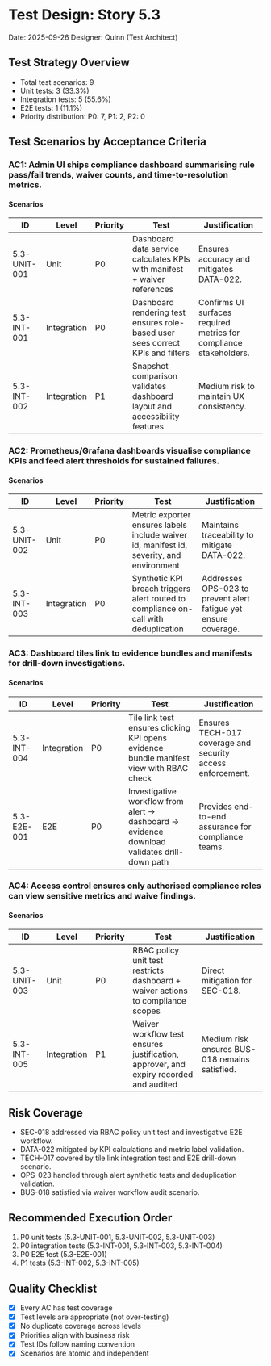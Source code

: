 # Test Design: Story 5.3

Date: 2025-09-26
Designer: Quinn (Test Architect)

## Test Strategy Overview

- Total test scenarios: 9
- Unit tests: 3 (33.3%)
- Integration tests: 5 (55.6%)
- E2E tests: 1 (11.1%)
- Priority distribution: P0: 7, P1: 2, P2: 0

## Test Scenarios by Acceptance Criteria

### AC1: Admin UI ships compliance dashboard summarising rule pass/fail trends, waiver counts, and time-to-resolution metrics.

#### Scenarios

| ID           | Level       | Priority | Test                                                                                      | Justification                                                                                               |
| ------------ | ----------- | -------- | ----------------------------------------------------------------------------------------- | ----------------------------------------------------------------------------------------------------------- |
| 5.3-UNIT-001 | Unit        | P0       | Dashboard data service calculates KPIs with manifest + waiver references                  | Ensures accuracy and mitigates DATA-022.                                                                    |
| 5.3-INT-001  | Integration | P0       | Dashboard rendering test ensures role-based user sees correct KPIs and filters            | Confirms UI surfaces required metrics for compliance stakeholders.                                         |
| 5.3-INT-002  | Integration | P1       | Snapshot comparison validates dashboard layout and accessibility features                 | Medium risk to maintain UX consistency.                                                                     |

### AC2: Prometheus/Grafana dashboards visualise compliance KPIs and feed alert thresholds for sustained failures.

#### Scenarios

| ID           | Level       | Priority | Test                                                                                            | Justification                                                                                                 |
| ------------ | ----------- | -------- | ----------------------------------------------------------------------------------------------- | ---------------------------------------------------------------------------------------------------------------- |
| 5.3-UNIT-002 | Unit        | P0       | Metric exporter ensures labels include waiver id, manifest id, severity, and environment       | Maintains traceability to mitigate DATA-022.                                                                    |
| 5.3-INT-003  | Integration | P0       | Synthetic KPI breach triggers alert routed to compliance on-call with deduplication           | Addresses OPS-023 to prevent alert fatigue yet ensure coverage.                                               |

### AC3: Dashboard tiles link to evidence bundles and manifests for drill-down investigations.

#### Scenarios

| ID           | Level       | Priority | Test                                                                                     | Justification                                                                                               |
| ------------ | ----------- | -------- | ---------------------------------------------------------------------------------------- | ----------------------------------------------------------------------------------------------------------- |
| 5.3-INT-004  | Integration | P0       | Tile link test ensures clicking KPI opens evidence bundle manifest view with RBAC check | Ensures TECH-017 coverage and security access enforcement.                                                 |
| 5.3-E2E-001  | E2E         | P0       | Investigative workflow from alert → dashboard → evidence download validates drill-down path | Provides end-to-end assurance for compliance teams.                                                         |

### AC4: Access control ensures only authorised compliance roles can view sensitive metrics and waive findings.

#### Scenarios

| ID           | Level       | Priority | Test                                                                                           | Justification                                                                                            |
| ------------ | ----------- | -------- | ---------------------------------------------------------------------------------------------- | -------------------------------------------------------------------------------------------------------- |
| 5.3-UNIT-003 | Unit        | P0       | RBAC policy unit test restricts dashboard + waiver actions to compliance scopes               | Direct mitigation for SEC-018.                                                                           |
| 5.3-INT-005  | Integration | P1       | Waiver workflow test ensures justification, approver, and expiry recorded and audited        | Medium risk ensures BUS-018 remains satisfied.                                                           |

## Risk Coverage

- SEC-018 addressed via RBAC policy unit test and investigative E2E workflow.
- DATA-022 mitigated by KPI calculations and metric label validation.
- TECH-017 covered by tile link integration test and E2E drill-down scenario.
- OPS-023 handled through alert synthetic tests and deduplication validation.
- BUS-018 satisfied via waiver workflow audit scenario.

## Recommended Execution Order

1. P0 unit tests (5.3-UNIT-001, 5.3-UNIT-002, 5.3-UNIT-003)
2. P0 integration tests (5.3-INT-001, 5.3-INT-003, 5.3-INT-004)
3. P0 E2E test (5.3-E2E-001)
4. P1 tests (5.3-INT-002, 5.3-INT-005)

## Quality Checklist

- [x] Every AC has test coverage
- [x] Test levels are appropriate (not over-testing)
- [x] No duplicate coverage across levels
- [x] Priorities align with business risk
- [x] Test IDs follow naming convention
- [x] Scenarios are atomic and independent
